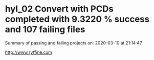 # hyl_02 Convert with PCDs completed with 9.3220 % success and 107 failing files

Summary of passing and failing projects on: 2020-03-10 at 21:14:47

http://www.ryffine.com
